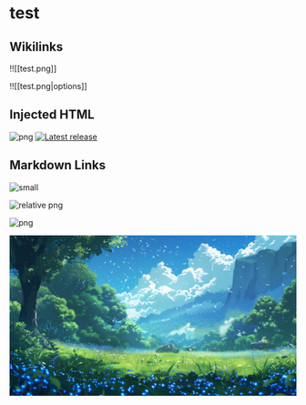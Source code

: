 # test

## Wikilinks

!![[test.png]]

!![[test.png|options]]

## Injected HTML

<img src="test.png" alt="png" width="200" height="30" />

<a href="https://github.com/folke/lazy.nvim/releases/latest">
  <img alt="Latest release" src="https://img.shields.io/github/v/release/folke/lazy.nvim?style=for-the-badge&logo=starship&color=C9CBFF&logoColor=D9E0EE&labelColor=302D41&include_prerelease&sort=semver" />
</a>

## Markdown Links

![small](https://picsum.photos/200/30)

![relative png](./test.png)

![png](test.png)

![jpg](test.jpg)
